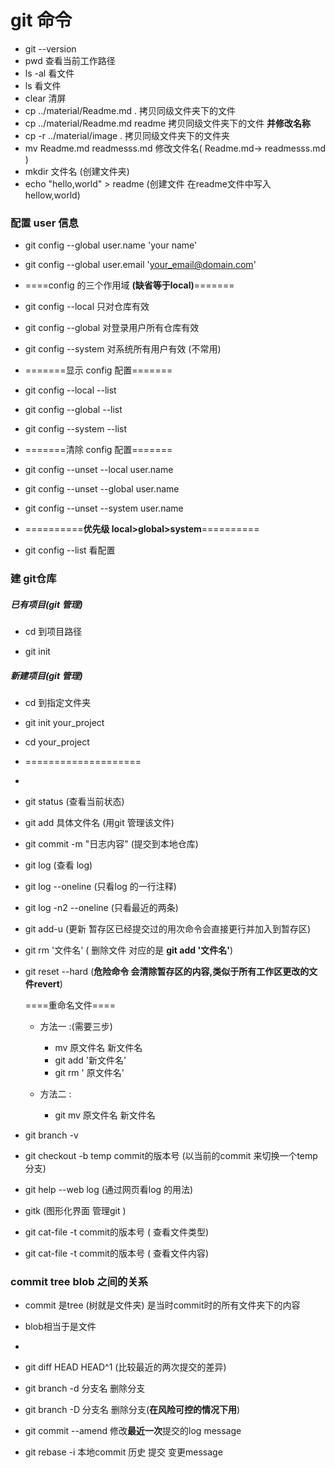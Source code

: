 # git 命令

* git --version
* pwd 查看当前工作路径
* ls -al 看文件
* ls 看文件
* clear 清屏
* cp ../material/Readme.md .  拷贝同级文件夹下的文件
* cp ../material/Readme.md  readme  拷贝同级文件夹下的文件 **并修改名称**
* cp -r ../material/image .  拷贝同级文件夹下的文件夹
* mv Readme.md  readmesss.md  修改文件名( Readme.md-> readmesss.md )
* mkdir 文件名 (创建文件夹)
* echo "hello,world" > readme  (创建文件 在readme文件中写入hellow,world)

### 配置 user 信息

- git config --global user.name 'your name'

- git config --global user.email 'your_email@domain.com'

-  ====config 的三个作用域 **(缺省等于local)**=======

- git config --local  只对仓库有效

- git config --global  对登录用户所有仓库有效

- git config --system  对系统所有用户有效 (不常用)

- =======显示 config 配置=======

- git config --local --list

- git config --global --list

- git config --system --list

- =======清除 config 配置=======

- git config --unset --local user.name

- git config --unset --global user.name

- git config --unset --system user.name

- ==========**优先级 local>global>system**==========

  

- git config --list 看配置

  

### 建 git仓库

##### 已有项目(git 管理)

* cd 到项目路径

* git init 

##### 新建项目(git 管理)

* cd 到指定文件夹

* git init your_project

* cd your_project

* ====================

* 

* git status (查看当前状态)

* git add 具体文件名 (用git 管理该文件)

* git commit -m  "日志内容" (提交到本地仓库)

* git log (查看 log)

* git log --oneline (只看log 的一行注释)

* git log -n2 --oneline (只看最近的两条)

* git add-u  (更新 暂存区已经提交过的用次命令会直接更行并加入到暂存区)

* git rm '文件名'  ( 删除文件 对应的是 **git add '文件名'**)

* git reset  --hard (**危险命令 会清除暂存区的内容,类似于所有工作区更改的文件revert**)

  ====重命名文件====

  * 方法一 :(需要三步)
    * mv  原文件名   新文件名
    * git add '新文件名'
    * git rm ' 原文件名'

  * 方法二 :
    * git mv 原文件名  新文件名

* git branch -v

* git checkout -b temp  commit的版本号 (以当前的commit 来切换一个temp分支)

* git help --web log  (通过网页看log 的用法)

* gitk  (图形化界面 管理git )

* git cat-file -t  commit的版本号  ( 查看文件类型)

* git cat-file -t  commit的版本号  ( 查看文件内容)

### commit tree blob 之间的关系

* commit 是tree (树就是文件夹) 是当时commit时的所有文件夹下的内容
* blob相当于是文件




* 
* git diff HEAD HEAD^1  (比较最近的两次提交的差异)
* git branch -d 分支名 删除分支
* git branch -D 分支名 删除分支(**在风险可控的情况下用**)
* git commit --amend  修改**最近一次**提交的log message
* git rebase -i  本地commit 历史 提交 变更message















